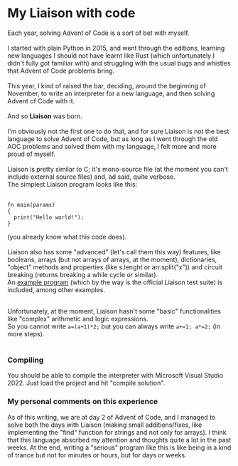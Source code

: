 # My Liaison with code

Each year, solving Advent of Code is a sort of bet with myself. <br/><br/>
I started with plain Python in 2015, and went through the editions, learning new languages I should not have learnt like Rust (which unfortunately I didn't fully got familiar with) and struggling with the usual bugs and whistles that Advent of Code problems bring.<br/>
<br/>
This year, I kind of raised the bar, deciding, around the beginning of November, to write an interpreter for a new language, and then solving Advent of Code with it.<br/>
<br/>And so <b>Liaison</b> was born.<br/>
<br/>
I'm obviously not the first one to do that, and for sure Liaison is not the best language to solve Advent of Code, but as long as I went through the old AOC problems and solved them with my language, I felt more and more proud of myself.
<br/><br/>
Liaison is pretty similar to C; it's mono-source file (at the moment you can't include external source files) and, ad said, quite verbose.<br/>
The simplest Liaison program looks like this:<br/>
<br/>

```<br/>
fn main(params)
{
  print("Hello world!");
}
```

(you already know what this code does).<br/>
<br/>
Liaison also has some "advanced" (let's call them this way) features, like booleans, arrays (but not arrays of arrays, at the moment), dictionaries, "object" methods and properties (like s.lenght or arr.split("x")) and circuit breaking (returns breaking a while cycle or similar).<br/>
An [example program](https://github.com/friol/liaison/blob/master/examples/test.lia) (which by the way is the official Liaison test suite) is included, among other examples.<br/><br/>

Unfortunately, at the moment, Liaison hasn't some "basic" functionalities like "complex" arithmetic and logic expressions.<br/>
So you cannot write ```a=(a+1)*2;``` but you can always write ```a+=1; a*=2;``` (in more steps).
<br/><br/>
### Compiling
You should be able to compile the interpreter with Microsoft Visual Studio 2022. Just load the project and hit "compile solution".
<br/>
### My personal comments on this experience
As of this writing, we are at day 2 of Advent of Code, and I managed to solve both the days with Liaison (making small additions/fixes, like implementing the "find" function for strings and not only for arrays).
I think that this language absorbed my attention and thoughts quite a lot in the past weeks. At the end, writing a "serious" program like this is like being in a kind of trance but not for minutes or hours, but for days or weeks.


